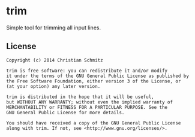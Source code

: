 trim
====

Simple tool for trimming all input lines.

License
-------

    Copyright (c) 2014 Christian Schmitz

    trim is free software: you can redistribute it and/or modify
    it under the terms of the GNU General Public License as published by
    the Free Software Foundation, either version 3 of the License, or
    (at your option) any later version.

    trim is distributed in the hope that it will be useful,
    but WITHOUT ANY WARRANTY; without even the implied warranty of
    MERCHANTABILITY or FITNESS FOR A PARTICULAR PURPOSE. See the
    GNU General Public License for more details.

    You should have received a copy of the GNU General Public License
    along with trim. If not, see <http://www.gnu.org/licenses/>.
